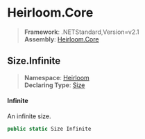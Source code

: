 # Heirloom.Core

> **Framework**: .NETStandard,Version=v2.1  
> **Assembly**: [Heirloom.Core][0]  

## Size.Infinite

> **Namespace**: [Heirloom][0]  
> **Declaring Type**: [Size][1]  

#### Infinite

An infinite size.

```cs
public static Size Infinite
```

[0]: ../../../Heirloom.Core.md
[1]: ../Size.md
